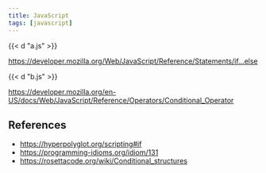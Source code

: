 ```yaml
---
title: JavaScript
tags: [javascript]
---
```


{{< d "a.js" >}}

<https://developer.mozilla.org/Web/JavaScript/Reference/Statements/if...else>

{{< d "b.js" >}}

<https://developer.mozilla.org/en-US/docs/Web/JavaScript/Reference/Operators/Conditional_Operator>

## References

- <https://hyperpolyglot.org/scripting#if>
- <https://programming-idioms.org/idiom/131>
- <https://rosettacode.org/wiki/Conditional_structures>

